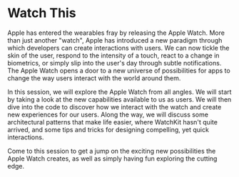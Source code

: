 Watch This
=====================

Apple has entered the wearables fray by releasing the Apple Watch. More than just another "watch", Apple has introduced a new paradigm through which developers can create interactions with users. We can now tickle the skin of the user, respond to the intensity of a touch, react to a change in biometrics, or simply slip into the user's day through subtle notifications. The Apple Watch opens a door to a new universe of possibilities for apps to change the way users interact with the world around them. 

In this session, we will explore the Apple Watch from all angles. We will start by taking a look at the new capabilities available to us as users. We will then dive into the code to discover how we interact with the watch and create new experiences for our users. Along the way, we will discuss some architectural patterns that make life easier, where WatchKit hasn't quite arrived, and some tips and tricks for designing compelling, yet quick interactions.

Come to this session to get a jump on the exciting new possibilities the Apple Watch creates, as well as simply having fun exploring the cutting edge.